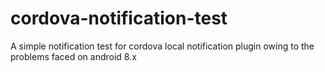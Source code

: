 # cordova-notification-test
A simple notification test for cordova local notification plugin owing to the problems faced on android 8.x
